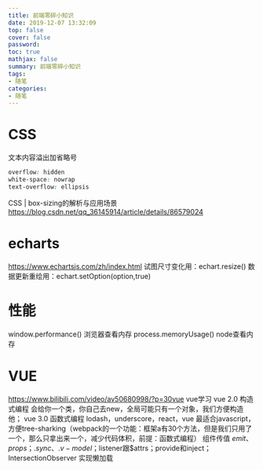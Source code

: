 ```yaml
---
title: 前端零碎小知识
date: 2019-12-07 13:32:09
top: false
cover: false
password:
toc: true
mathjax: false
summary: 前端零碎小知识
tags:
- 随笔
categories:
- 随笔
---
```

# CSS
文本内容溢出加省略号
```css
overflow: hidden
white-space: nowrap
text-overflow: ellipsis
```
CSS | box-sizing的解析与应用场景 https://blog.csdn.net/qq_36145914/article/details/86579024
# echarts 
https://www.echartsjs.com/zh/index.html
试图尺寸变化用：echart.resize()  数据更新重绘用：echart.setOption(option,true)

# 性能
window.performance() 浏览器查看内存 process.memoryUsage()  node查看内存 

# VUE
https://www.bilibili.com/video/av50680998/?p=30vue  vue学习
vue 2.0 构造式编程 会给你一个类，你自己去new，全局可能只有一个对象，我们方便构造他；
vue 3.0 函数式编程 lodash，underscore，react，vue 最适合javascript，方便tree-sharking（webpack的一个功能：框架a有30个方法，但是我们只用了一个，那么只拿出来一个，减少代码体积，前提：函数式编程）
组件传值 $emit、props；.sync 、 .v-model； $listener跟$attrs；provide和inject；
IntersectionObserver 实现懒加载
